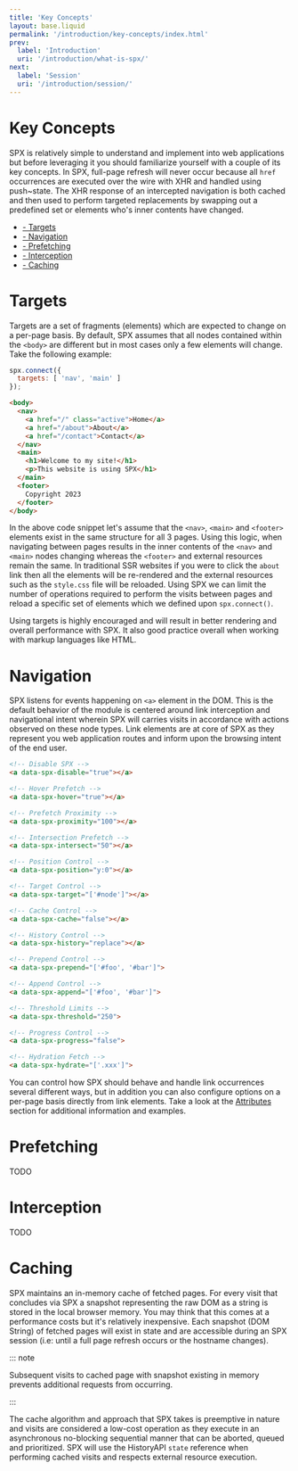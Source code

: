 ```yaml
---
title: 'Key Concepts'
layout: base.liquid
permalink: '/introduction/key-concepts/index.html'
prev:
  label: 'Introduction'
  uri: '/introduction/what-is-spx/'
next:
  label: 'Session'
  uri: '/introduction/session/'
---
```


# Key Concepts

SPX is relatively simple to understand and implement into web applications but before leveraging it you should familiarize yourself with a couple of its key concepts. In SPX, full-page refresh will never occur because all `href` occurrences are executed over the wire with XHR and handled using push~state. The XHR response of an intercepted navigation is both cached and then used to perform targeted replacements by swapping out a predefined set or elements who's inner contents have changed.

- [- Targets](#targets)
- [- Navigation](#navigation)
- [- Prefetching](#prefetching)
- [- Interception](#interception)
- [- Caching](#caching)

# Targets

Targets are a set of fragments (elements) which are expected to change on a per-page basis. By default, SPX assumes that all nodes contained within the `<body>` are different but in most cases only a few elements will change. Take the following example:

<!-- prettier-ignore -->
```js
spx.connect({
  targets: [ 'nav', 'main' ]
});
```

<!-- prettier-ignore -->
```html
<body>
  <nav>
    <a href="/" class="active">Home</a>
    <a href="/about">About</a>
    <a href="/contact">Contact</a>
  </nav>
  <main>
    <h1>Welcome to my site!</h1>
    <p>This website is using SPX</h1>
  </main>
  <footer>
    Copyright 2023
  </footer>
</body>
```

In the above code snippet let's assume that the `<nav>`, `<main>` and `<footer>` elements exist in the same structure for all 3 pages. Using this logic, when navigating between pages results in the inner contents of the `<nav>` and `<main>` nodes changing whereas the `<footer>` and external resources remain the same. In traditional SSR websites if you were to click the `about` link then all the elements will be re-rendered and the external resources such as the `style.css` file will be reloaded. Using SPX we can limit the number of operations required to perform the visits between pages and reload a specific set of elements which we defined upon `spx.connect()`.

Using targets is highly encouraged and will result in better rendering and overall performance with SPX. It also good practice overall when working with markup languages like HTML.

# Navigation

SPX listens for events happening on `<a>` element in the DOM. This is the default behavior of the module is centered around link interception and navigational intent wherein SPX will carries visits in accordance with actions observed on these node types. Link elements are at core of SPX as they represent you web application routes and inform upon the browsing intent of the end user.

<!-- prettier-ignore -->
```html
<!-- Disable SPX -->
<a data-spx-disable="true"></a>

<!-- Hover Prefetch -->
<a data-spx-hover="true"></a>

<!-- Prefetch Proximity -->
<a data-spx-proximity="100"></a>

<!-- Intersection Prefetch -->
<a data-spx-intersect="50"></a>

<!-- Position Control -->
<a data-spx-position="y:0"></a>

<!-- Target Control -->
<a data-spx-target="['#node']"></a>

<!-- Cache Control -->
<a data-spx-cache="false"></a>

<!-- History Control -->
<a data-spx-history="replace"></a>

<!-- Prepend Control -->
<a data-spx-prepend="['#foo', '#bar']">

<!-- Append Control -->
<a data-spx-append="['#foo', '#bar']">

<!-- Threshold Limits -->
<a data-spx-threshold="250">

<!-- Progress Control -->
<a data-spx-progress="false">

<!-- Hydration Fetch -->
<a data-spx-hydrate="['.xxx']">
```

You can control how SPX should behave and handle link occurrences several different ways, but in addition you can also configure options on a per-page basis directly from link elements. Take a look at the [Attributes](/attributes) section for additional information and examples.

# Prefetching

TODO

# Interception

TODO

# Caching

SPX maintains an in-memory cache of fetched pages. For every visit that concludes via SPX a snapshot representing the raw DOM as a string is stored in the local browser memory. You may think that this comes at a performance costs but it's relatively inexpensive. Each snapshot (DOM String) of fetched pages will exist in state and are accessible during an SPX session (i.e: until a full page refresh occurs or the hostname changes).

::: note

Subsequent visits to cached page with snapshot existing in memory prevents additional requests from occurring.

:::

The cache algorithm and approach that SPX takes is preemptive in nature and visits are considered a low-cost operation as they execute in an asynchronous no-blocking sequential manner that can be aborted, queued and prioritized. SPX will use the HistoryAPI `state` reference when performing cached visits and respects external resource execution.
